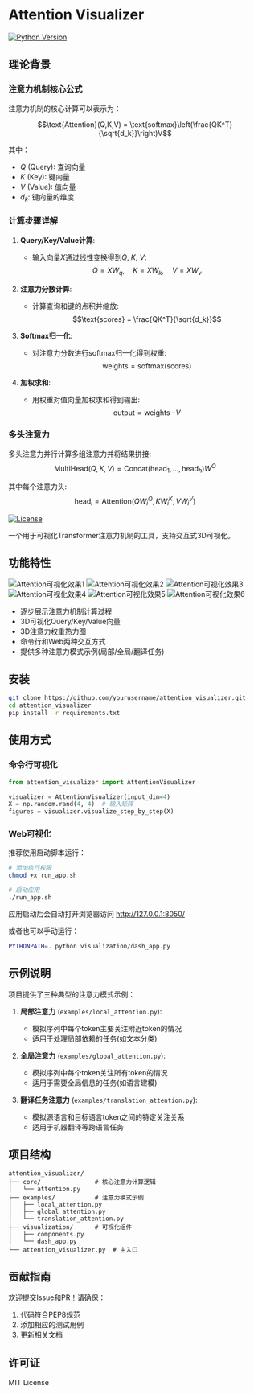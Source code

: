 # Attention Visualizer

[![Python Version](https://img.shields.io/badge/python-3.7%2B-blue)](https://www.python.org/)

## 理论背景

### 注意力机制核心公式

注意力机制的核心计算可以表示为：

$$\text{Attention}(Q,K,V) = \text{softmax}\left(\frac{QK^T}{\sqrt{d_k}}\right)V$$

其中：
- $Q$ (Query): 查询向量
- $K$ (Key): 键向量  
- $V$ (Value): 值向量
- $d_k$: 键向量的维度

### 计算步骤详解

1. **Query/Key/Value计算**:
   - 输入向量$X$通过线性变换得到$Q$, $K$, $V$:
$$Q = XW_q, \quad K = XW_k, \quad V = XW_v$$

2. **注意力分数计算**:
   - 计算查询和键的点积并缩放:
$$\text{scores} = \frac{QK^T}{\sqrt{d_k}}$$

3. **Softmax归一化**:
   - 对注意力分数进行softmax归一化得到权重:
$$\text{weights} = \text{softmax}(\text{scores})$$

4. **加权求和**:
   - 用权重对值向量加权求和得到输出:
$$\text{output} = \text{weights} \cdot V$$

### 多头注意力

多头注意力并行计算多组注意力并将结果拼接:
$$\text{MultiHead}(Q,K,V) = \text{Concat}(\text{head}_1, ..., \text{head}_h)W^O$$

其中每个注意力头:
$$\text{head}_i = \text{Attention}(QW_i^Q, KW_i^K, VW_i^V)$$

[![License](https://img.shields.io/badge/license-MIT-green)](LICENSE)

一个用于可视化Transformer注意力机制的工具，支持交互式3D可视化。

## 功能特性

![Attention可视化效果1](./docs/images/image.png)
![Attention可视化效果2](./docs/images/image2.png) 
![Attention可视化效果3](./docs/images/image3.png)
![Attention可视化效果4](./docs/images/image4.png)
![Attention可视化效果5](./docs/images/image5.png)
![Attention可视化效果6](./docs/images/image6.png)

- 逐步展示注意力机制计算过程
- 3D可视化Query/Key/Value向量
- 3D注意力权重热力图
- 命令行和Web两种交互方式
- 提供多种注意力模式示例(局部/全局/翻译任务)

## 安装

```bash
git clone https://github.com/yourusername/attention_visualizer.git
cd attention_visualizer
pip install -r requirements.txt
```

## 使用方式

### 命令行可视化
```python
from attention_visualizer import AttentionVisualizer

visualizer = AttentionVisualizer(input_dim=4)
X = np.random.rand(4, 4)  # 输入矩阵
figures = visualizer.visualize_step_by_step(X)
```

### Web可视化

推荐使用启动脚本运行：

```bash
# 添加执行权限
chmod +x run_app.sh

# 启动应用
./run_app.sh
```

应用启动后会自动打开浏览器访问 http://127.0.0.1:8050/

或者也可以手动运行：
```bash
PYTHONPATH=. python visualization/dash_app.py
```

## 示例说明

项目提供了三种典型的注意力模式示例：

1. **局部注意力** (`examples/local_attention.py`):
   - 模拟序列中每个token主要关注附近token的情况
   - 适用于处理局部依赖的任务(如文本分类)

2. **全局注意力** (`examples/global_attention.py`):
   - 模拟序列中每个token关注所有token的情况
   - 适用于需要全局信息的任务(如语言建模)

3. **翻译任务注意力** (`examples/translation_attention.py`):
   - 模拟源语言和目标语言token之间的特定关注关系
   - 适用于机器翻译等跨语言任务

## 项目结构

```
attention_visualizer/
├── core/               # 核心注意力计算逻辑
│   └── attention.py
├── examples/           # 注意力模式示例
│   ├── local_attention.py
│   ├── global_attention.py
│   └── translation_attention.py
├── visualization/      # 可视化组件
│   ├── components.py
│   └── dash_app.py
└── attention_visualizer.py  # 主入口
```

## 贡献指南

欢迎提交Issue和PR！请确保：
1. 代码符合PEP8规范
2. 添加相应的测试用例
3. 更新相关文档

## 许可证

MIT License
